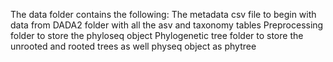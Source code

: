 The data folder contains the following:
The metadata csv file to begin with data from
DADA2 folder with all the asv and taxonomy tables
Preprocessing folder to store the phyloseq object
Phylogenetic tree folder to store the unrooted and rooted trees as well physeq object as phytree
